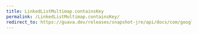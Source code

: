 ```yaml
---
title: LinkedListMultimap.containsKey
permalink: /LinkedListMultimap.containsKey/
redirect_to: https://guava.dev/releases/snapshot-jre/api/docs/com/google/common/collect/LinkedListMultimap.html#containsKey-java.lang.Object-
---
```

